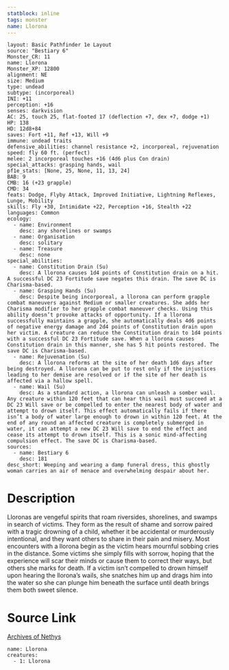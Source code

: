 ```yaml
---
statblock: inline
tags: monster
name: Llorona
---
```

```statblock
layout: Basic Pathfinder 1e Layout
source: "Bestiary 6"
Monster_CR: 11
name: Llorona
Monster_XP: 12800
alignment: NE
size: Medium
type: undead
subtype: (incorporeal)
INI: +11
perception: +16
senses: darkvision
AC: 25, touch 25, flat-footed 17 (deflection +7, dex +7, dodge +1)
HP: 138
HD: 12d8+84
saves: Fort +11, Ref +13, Will +9
immune: undead traits
defensive_abilities: channel resistance +2, incorporeal, rejuvenation
speed: fly 60 ft. (perfect)
melee: 2 incorporeal touches +16 (4d6 plus Con drain)
special_attacks: grasping hands, wail
pf1e_stats: [None, 25, None, 11, 13, 24]
BAB: 9
CMB: 16 (+23 grapple)
CMD: 34
feats: Dodge, Flyby Attack, Improved Initiative, Lightning Reflexes, Lunge, Mobility
skills: Fly +30, Intimidate +22, Perception +16, Stealth +22
languages: Common
ecology:
  - name: Environment
    desc: any shorelines or swamps
  - name: Organisation
    desc: solitary
  - name: Treasure
    desc: none
special_abilities:
  - name: Constitution Drain (Su)
    desc: A llorona causes 1d4 points of Constitution drain on a hit. A successful DC 23 Fortitude save negates this drain. The save DC is Charisma-based.
  - name: Grasping Hands (Su)
    desc: Despite being incorporeal, a llorona can perform grapple combat maneuvers against Medium or smaller creatures. She adds her Charisma modifier to her grapple combat maneuver checks. Using this ability doesn’t provoke attacks of opportunity. If a llorona successfully maintains a grapple, she automatically deals 4d6 points of negative energy damage and 2d4 points of Constitution drain upon her victim. A creature can reduce the Constitution drain to 1d4 points with a successful DC 23 Fortitude save. When a llorona causes Constitution drain in this manner, she has 5 hit points restored. The save DC is Charisma-based.
  - name: Rejuvenation (Su)
    desc: A llorona reforms at the site of her death 1d6 days after being destroyed. A llorona can be put to rest only if the injustices leading to her demise are resolved or if the site of her death is affected via a hallow spell.
  - name: Wail (Su)
    desc: As a standard action, a llorona can unleash a somber wail. Any creature within 120 feet that can hear this wail must succeed at a DC 23 Will save or be compelled to enter the nearest body of water and attempt to drown itself. This effect automatically fails if there isn’t a body of water large enough to drown in within 120 feet. At the end of any round an affected creature is completely submerged in water, it can attempt a new DC 23 Will save to end the effect and cease its attempt to drown itself. This is a sonic mind-affecting compulsion effect. The save DC is Charisma-based.
sources:
  - name: Bestiary 6
    desc: 181
desc_short: Weeping and wearing a damp funeral dress, this ghostly woman carries an air of menace and overwhelming despair about her.
```
# Description
Lloronas are vengeful spirits that roam riversides, shorelines, and swamps in search of victims. They form as the result of shame and sorrow paired with a tragic drowning of a child, whether it be accidental or murderously intentional, and they want others to share in their pain and misery. Most encounters with a llorona begin as the victim hears mournful sobbing cries in the distance. Some victims she simply fills with sorrow, hoping that the experience will scar their minds or cause them to correct their ways, but others she marks for death. If a victim isn’t compelled to drown himself upon hearing the llorona’s wails, she snatches him up and drags him into the water so she can plunge him beneath the surface until death brings them both sweet silence.
# Source Link
[Archives of Nethys](https://aonprd.com/MonsterDisplay.aspx?ItemName=Llorona)
```encounter-table
name: Llorona
creatures:
  - 1: Llorona
```

